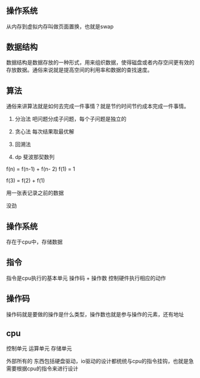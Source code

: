 # 
## 操作系统

从内存到虚拟内存叫做页面置换，也就是swap

## 数据结构
数据结构是数据存放的一种形式，用来组织数据，使得磁盘或者内存空间更有效的存放数据。通俗来说就是提高空间的利用率和数据的查找速度。

## 算法

通俗来讲算法就是如何去完成一件事情？就是节约时间节约成本完成一件事情。

1. 分治法
吧问题分成子问题，每个子问题是独立的

2. 贪心法
每次结果取最优解

3. 回溯法

4. dp
斐波那契数列

f(n) = f(n-1) + f(n- 2)
f(1) = 1

f(3) = f(2) + f(1)

用一张表记录之前的数据 


没劲


## 操作系统

存在于cpu中，存储数据

## 指令

指令是cpu执行的基本单元
操作码 + 操作数 
控制硬件执行相应的动作

## 操作码

操作码就是要做的操作是什么类型，操作数也就是参与操作的元素，还有地址

## cpu

控制单元
运算单元
存储单元

外部所有的 东西包括硬盘驱动，io驱动的设计都统统与cpu的指令挂钩，也就是急需要根据cpu的指令来进行设计
